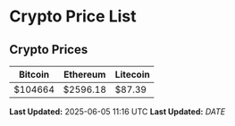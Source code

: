 # Crypto Price List

## Crypto Prices
| Bitcoin | Ethereum | Litecoin |
| ------- | -------- | -------- |
| $104664 | $2596.18 | $87.39 |
**Last Updated:** 2025-06-05 11:16 UTC
**Last Updated:** $DATE$
